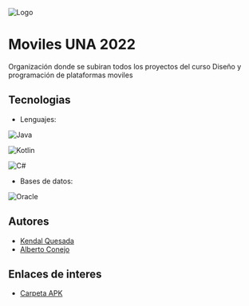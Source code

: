 
![Logo](https://stringfixer.com/files/237245137.jpg)


# Moviles UNA 2022

Organización donde se subiran todos los proyectos del curso Diseño y programación de 
plataformas moviles 


## Tecnologias
- Lenguajes:

![Java](https://img.shields.io/badge/Java-FA9D0B?style=for-the-badge&logo=java&logoColor=white)

![Kotlin](https://img.shields.io/badge/Kotlin-ea820f?style=for-the-badge&logo=kotlin&logoColor=white)

![C#](https://img.shields.io/badge/C%23-631F74?style=for-the-badge&logo=c-sharp&logoColor=white)

- Bases de datos: 

![Oracle](https://img.shields.io/badge/oracle-dc1e21?style=for-the-badge&logo=oracle&logoColor=white)
## Autores

- [Kendal Quesada](https://www.github.com/kendalqb1)
- [Alberto Conejo](https://github.com/AlbertoConejo7)


## Enlaces de interes

- [Carpeta APK](https://drive.google.com/drive/folders/1eK6mPUNe6aaPQepKAyCNaontgHG062B0?usp=sharing)

